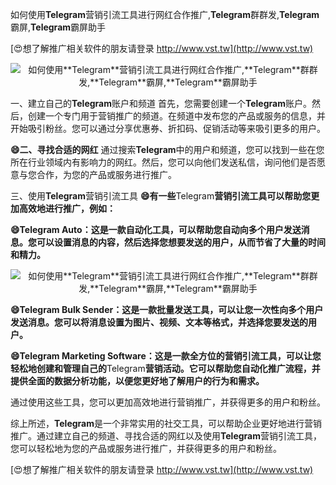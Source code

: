 如何使用**Telegram**营销引流工具进行网红合作推广,**Telegram**群群发,**Telegram**霸屏,**Telegram**霸屏助手

[😍想了解推广相关软件的朋友请登录 http://www.vst.tw](http://www.vst.tw)

 <center><img src="https://vst.tw/MP4/tuiguang/png/6.png" alt="如何使用**Telegram**营销引流工具进行网红合作推广,**Telegram**群群发,**Telegram**霸屏,**Telegram**霸屏助手"></center>

一、建立自己的**Telegram**账户和频道
首先，您需要创建一个**Telegram**账户。然后，创建一个专门用于营销推广的频道。在频道中发布您的产品或服务的信息，并开始吸引粉丝。您可以通过分享优惠券、折扣码、促销活动等来吸引更多的用户。

**😄二、寻找合适的网红**
通过搜索**Telegram**中的用户和频道，您可以找到一些在您所在行业领域内有影响力的网红。然后，您可以向他们发送私信，询问他们是否愿意与您合作，为您的产品或服务进行推广。

三、使用**Telegram**营销引流工具
**😄有一些**Telegram**营销引流工具可以帮助您更加高效地进行推广，例如：**

**😄**Telegram** Auto：这是一款自动化工具，可以帮助您自动向多个用户发送消息。您可以设置消息的内容，然后选择您想要发送的用户，从而节省了大量的时间和精力。**

 <center><img src="https://vst.tw/MP4/tuiguang/png/6.png" alt="如何使用**Telegram**营销引流工具进行网红合作推广,**Telegram**群群发,**Telegram**霸屏,**Telegram**霸屏助手"></center>

**😄**Telegram** Bulk Sender：这是一款批量发送工具，可以让您一次性向多个用户发送消息。您可以将消息设置为图片、视频、文本等格式，并选择您要发送的用户。**

**😄**Telegram** Marketing Software：这是一款全方位的营销引流工具，可以让您轻松地创建和管理自己的**Telegram**营销活动。它可以帮助您自动化推广流程，并提供全面的数据分析功能，以便您更好地了解用户的行为和需求。**

通过使用这些工具，您可以更加高效地进行营销推广，并获得更多的用户和粉丝。

综上所述，**Telegram**是一个非常实用的社交工具，可以帮助企业更好地进行营销推广。通过建立自己的频道、寻找合适的网红以及使用**Telegram**营销引流工具，您可以轻松地为您的产品或服务进行推广，并获得更多的用户和粉丝。

[😍想了解推广相关软件的朋友请登录 http://www.vst.tw](http://www.vst.tw)



